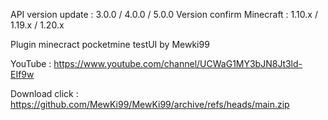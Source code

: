 API version update : 3.0.0 / 4.0.0 / 5.0.0
Version confirm Minecraft : 1.10.x / 1.19.x / 1.20.x

Plugin minecract pocketmine testUI by Mewki99

YouTube : https://www.youtube.com/channel/UCWaG1MY3bJN8Jt3ld-EIf9w

Download click : https://github.com/MewKi99/MewKi99/archive/refs/heads/main.zip
